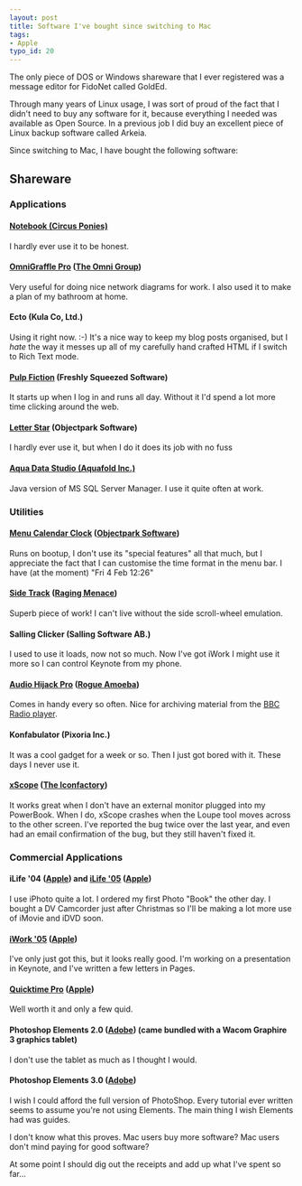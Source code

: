```yaml
---
layout: post
title: Software I've bought since switching to Mac
tags:
- Apple
typo_id: 20
---
```

The only piece of DOS or Windows shareware that I ever registered was a message editor for FidoNet called GoldEd.

Through many years of Linux usage, I was sort of proud of the fact that I didn't need to buy any software for it, because everything I needed was available as Open Source.  In a previous job I did buy an excellent piece of Linux backup software called Arkeia.

Since switching to Mac, I have bought the following software:

## Shareware

### Applications

#### [Notebook (Circus Ponies)](http://www.circusponies.com/)

I hardly ever use it to be honest.

#### [OmniGraffle Pro](https://www.omnigroup.com/omnigraffle/) ([The Omni Group](https://www.omnigroup.com/))

Very useful for doing nice network diagrams for work.  I also used it to make a plan of my bathroom at home.

#### Ecto (Kula Co, Ltd.)

Using it right now. :-)  It's a nice way to keep my blog posts organised, but I *hate* the way it messes up all of my carefully hand crafted HTML if I switch to Rich Text mode.

#### [Pulp Fiction](https://web.archive.org/web/20051124085643/http://freshlysqueezedsoftware.com/products/pulpfiction/) (Freshly Squeezed Software)

It starts up when I log in and runs all day.  Without it I'd spend a lot more time clicking around the web.


#### [Letter Star](https://www.macupdate.com/app/mac/9931/letter-star) (Objectpark Software)

I hardly ever use it, but when I do it does its job with no fuss

#### [Aqua Data Studio (Aquafold Inc.)](https://www.aquafold.com/)

Java version of MS SQL Server Manager.  I use it quite often at work.

### Utilities

#### [Menu Calendar Clock](http://www.objectpark.net/mcc.html) ([Objectpark Software](http://www.objectpark.net/))

Runs on bootup, I don't use its "special features" all that much, but I appreciate the fact that I can customise the time format in the menu bar.  I have (at the moment) "Fri 4 Feb 12:26"

#### [Side Track](http://www.ragingmenace.com/software/sidetrack/) ([Raging Menace](http://www.ragingmenace.com/))

Superb piece of work!  I can't live without the side scroll-wheel emulation.

#### Salling Clicker (Salling Software AB.)

I used to use it loads, now not so much.  Now I've got iWork I might use it more so I can control Keynote from my phone.

#### [Audio Hijack Pro](https://www.rogueamoeba.com/audiohijackpro/) ([Rogue Amoeba](https://www.rogueamoeba.com/))

Comes in handy every so often.  Nice for archiving material from the [BBC Radio player](https://www.bbc.co.uk/radio/).

#### Konfabulator (Pixoria Inc.)

It was a cool gadget for a week or so.  Then I just got bored with it.  These days I never use it.

#### [xScope](https://xscopeapp.com) ([The Iconfactory](http://www.iconfactory.com/))

It works great when I don't have an external monitor plugged into my PowerBook.  When I do, xScope crashes when the Loupe tool moves across to the other screen.  I've reported the bug twice over the last year, and even had an email confirmation of the bug, but they still haven't fixed it.

### Commercial Applications

#### iLife '04 ([Apple](http://www.apple.com/)) and [iLife '05](http://www.apple.com/ilife/) ([Apple](http://www.apple.com/))

I use iPhoto quite a lot.  I ordered my first Photo "Book" the other day.  I bought a DV Camcorder just after Christmas so I'll be making a lot more use of iMovie and iDVD soon.

#### [iWork '05](http://www.apple.com/iwork/) ([Apple](http://www.apple.com/))

I've only just got this, but it looks really good.  I'm working on a presentation in Keynote, and I've written a few letters in Pages.

#### [Quicktime Pro](http://www.apple.com/quicktime/upgrade/) ([Apple](http://www.apple.com/))

Well worth it and only a few quid.

#### Photoshop Elements 2.0 ([Adobe](https://www.adobe.com/)) (came bundled with a Wacom Graphire 3 graphics tablet)

I don't use the tablet as much as I thought I would.

#### Photoshop Elements 3.0 ([Adobe](https://www.adobe.com/))

I wish I could afford the full version of PhotoShop.  Every tutorial ever written seems to assume you're not using Elements.  The main thing I wish Elements had was guides.

I don't know what this proves.  Mac users buy more software?  Mac users don't mind paying for good software?

At some point I should dig out the receipts and add up what I've spent so far...
